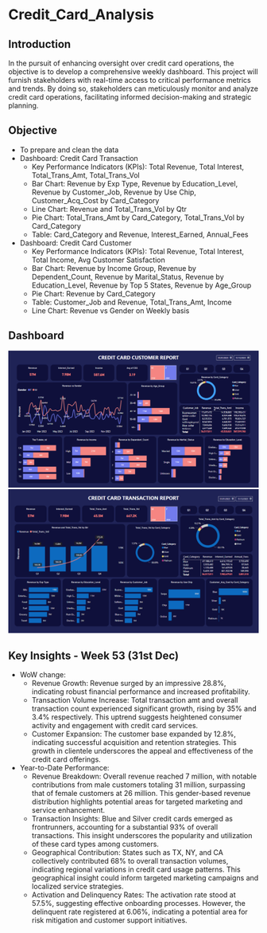 # Credit_Card_Analysis

## Introduction
In the pursuit of enhancing oversight over credit card operations, the objective is to develop a comprehensive weekly dashboard. This project will furnish stakeholders with real-time access to critical performance metrics and trends. By doing so, stakeholders can meticulously monitor and analyze credit card operations, facilitating informed decision-making and strategic planning.

## Objective
- To prepare and clean the data
- Dashboard: Credit Card Transaction 
  - Key Performance Indicators (KPIs): Total Revenue, Total Interest, Total_Trans_Amt, Total_Trans_Vol
  - Bar Chart: Revenue by Exp Type, Revenue by Education_Level, Revenue by Customer_Job, Revenue by Use Chip, Customer_Acq_Cost by Card_Category
  - Line Chart: Revenue and Total_Trans_Vol by Qtr
  - Pie Chart: Total_Trans_Amt by Card_Category, Total_Trans_Vol by Card_Category
  - Table: Card_Category and Revenue, Interest_Earned, Annual_Fees
- Dashboard: Credit Card Customer
  - Key Performance Indicators (KPIs): Total Revenue, Total Interest, Total Income, Avg Customer Satisfaction
  - Bar Chart: Revenue by Income Group, Revenue by Dependent_Count, Revenue by Marital_Status, Revenue by Education_Level, Revenue by Top 5 States, Revenue by Age_Group
  - Pie Chart: Revenue by Card_Category
  - Table: Customer_Job and Revenue, Total_Trans_Amt, Income
  - Line Chart: Revenue vs Gender on Weekly basis

## Dashboard
<img width="950" alt="Customer" src="https://github.com/DoanPhanThanh/Credit_Card_Analysis/blob/f4b3f6f19f00172677aacd41fb6e7fbbec68e868/Credit%20Card%20Customer%20Report.png">
<img width="950" alt="Transaction" src="https://github.com/DoanPhanThanh/Credit_Card_Analysis/blob/f4b3f6f19f00172677aacd41fb6e7fbbec68e868/Credit%20Card%20Transaction%20Report.png">

## Key Insights - Week 53 (31st Dec)
- WoW change:
  - Revenue Growth: Revenue surged by an impressive 28.8%, indicating robust financial performance and increased profitability.
  - Transaction Volume Increase: Total transaction amt and overall transaction count experienced significant growth, rising by 35% and 3.4% respectively. This uptrend suggests heightened consumer activity and engagement with credit card services.
  - Customer Expansion: The customer base expanded by 12.8%, indicating successful acquisition and retention strategies. This growth in clientele underscores the appeal and effectiveness of the credit card offerings.
- Year-to-Date Performance:
  - Revenue Breakdown: Overall revenue reached 7 million, with notable contributions from male customers totaling 31 million, surpassing that of female customers at 26 million. This gender-based revenue distribution highlights potential areas for targeted marketing and service enhancement.
  - Transaction Insights: Blue and Silver credit cards emerged as frontrunners, accounting for a substantial 93% of overall transactions. This insight underscores the popularity and utilization of these card types among customers.
  - Geographical Contribution: States such as TX, NY, and CA collectively contributed 68% to overall transaction volumes, indicating regional variations in credit card usage patterns. This geographical insight could inform targeted marketing campaigns and localized service strategies.
  - Activation and Delinquency Rates: The activation rate stood at 57.5%, suggesting effective onboarding processes. However, the delinquent rate registered at 6.06%, indicating a potential area for risk mitigation and customer support initiatives.
    
    
